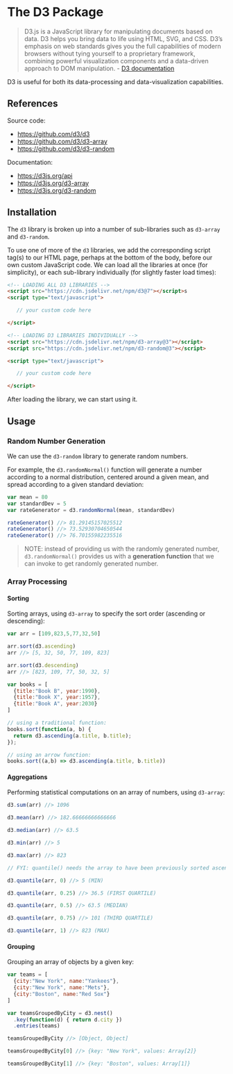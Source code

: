 
# The D3 Package

> D3.js is a JavaScript library for manipulating documents based on data. D3 helps you bring data to life using HTML, SVG, and CSS. D3’s emphasis on web standards gives you the full capabilities of modern browsers without tying yourself to a proprietary framework, combining powerful visualization components and a data-driven approach to DOM manipulation. - [D3 documentation](https://d3js.org/)

D3 is useful for both its data-processing and data-visualization capabilities.

## References

Source code:

  + https://github.com/d3/d3
  + https://github.com/d3/d3-array
  + https://github.com/d3/d3-random

Documentation:

  + https://d3js.org/api
  + https://d3js.org/d3-array
  + https://d3js.org/d3-random

## Installation

The `d3` library is broken up into a number of sub-libraries such as `d3-array` and `d3-random`.

To use one of more of the `d3` libraries, we add the corresponding script tag(s) to our HTML page, perhaps at the bottom of the body, before our own custom JavaScript code. We can load all the libraries at once (for simplicity), or each sub-library individually (for slightly faster load times):

```html
<!-- LOADING ALL D3 LIBRARIES -->
<script src="https://cdn.jsdelivr.net/npm/d3@7"></script>s
<script type="text/javascript">

   // your custom code here

</script>
```

```html
<!-- LOADING D3 LIBRARIES INDIVIDUALLY -->
<script src="https://cdn.jsdelivr.net/npm/d3-array@3"></script>
<script src="https://cdn.jsdelivr.net/npm/d3-random@3"></script>

<script type="text/javascript">

   // your custom code here

</script>
```

After loading the library, we can start using it.

## Usage

### Random Number Generation

We can use the `d3-random` library to generate random numbers.

For example, the `d3.randomNormal()` function will generate a number according to a normal distribution, centered around a given mean, and spread according to a given standard deviation:

```js
var mean = 80
var standardDev = 5
var rateGenerator = d3.randomNormal(mean, standardDev)

rateGenerator() //> 81.29145157025512
rateGenerator() //> 73.52930704650544
rateGenerator() //> 76.70155982235516
```

> NOTE: instead of providing us with the randomly generated number, `d3.randomNormal()` provides us with a **generation function** that we can invoke to get randomly generated number.

### Array Processing

#### Sorting

Sorting arrays, using `d3-array` to specify the sort order (ascending or descending):

```js
var arr = [109,823,5,77,32,50]

arr.sort(d3.ascending)
arr //> [5, 32, 50, 77, 109, 823]

arr.sort(d3.descending)
arr //> [823, 109, 77, 50, 32, 5]
```

```js
var books = [
  {title:"Book B", year:1990},
  {title:"Book X", year:1957},
  {title:"Book A", year:2030}
]

// using a traditional function:
books.sort(function(a, b) {
  return d3.ascending(a.title, b.title);
});

// using an arrow function:
books.sort((a,b) => d3.ascending(a.title, b.title))
```

#### Aggregations

Performing statistical computations on an array of numbers, using `d3-array`:

```js
d3.sum(arr) //> 1096

d3.mean(arr) //> 182.66666666666666

d3.median(arr) //> 63.5

d3.min(arr) //> 5

d3.max(arr) //> 823
```

```js
// FYI: quantile() needs the array to have been previously sorted ascending!

d3.quantile(arr, 0) //> 5 (MIN)

d3.quantile(arr, 0.25) //> 36.5 (FIRST QUARTILE)

d3.quantile(arr, 0.5) //> 63.5 (MEDIAN)

d3.quantile(arr, 0.75) //> 101 (THIRD QUARTILE)

d3.quantile(arr, 1) //> 823 (MAX)
```

#### Grouping

Grouping an array of objects by a given key:

```` js
var teams = [
  {city:"New York", name:"Yankees"},
  {city:"New York", name:"Mets"},
  {city:"Boston", name:"Red Sox"}
]

var teamsGroupedByCity = d3.nest()
  .key(function(d) { return d.city })
  .entries(teams)

teamsGroupedByCity //> [Object, Object]

teamsGroupedByCity[0] //> {key: "New York", values: Array[2]}

teamsGroupedByCity[1] //> {key: "Boston", values: Array[1]}
````
